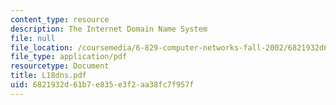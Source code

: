 ```yaml
---
content_type: resource
description: The Internet Domain Name System
file: null
file_location: /coursemedia/6-829-computer-networks-fall-2002/6821932d61b7e835e3f2aa38fc7f957f_L18dns.pdf
file_type: application/pdf
resourcetype: Document
title: L18dns.pdf
uid: 6821932d-61b7-e835-e3f2-aa38fc7f957f
---
```

